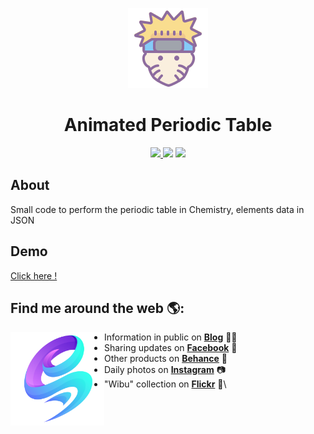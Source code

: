 <p align="center">
  <a href="https://meokisama.github.io">
    <img src="img/favicon.png" />
  </a>
</p>

<h1 align="center"> Animated Periodic Table </h1>
<p align="center">
  <a href="https://github.com/meokisama/meokisama.github.io/blob/develop/LICENSE">
    <img src="https://img.shields.io/badge/license-UNLICENSE-blue.svg"/>
  </a>
  <img src="https://img.shields.io/badge/PRs-welcome-brightgreen.svg"/>
  <a href="https://twitter.com/intent/follow?screen_name=meokiiii">
    <img src="https://img.shields.io/twitter/follow/meokiiii.svg?label=Follow%20@meokiiii"/>
  </a>
</p>

## About
Small code to perform the periodic table in Chemistry, elements data in JSON
## Demo
[Click here !](https://meokisama.github.io/periodic/)

## Find me around the web 🌎:
<a href="https://facebook.com/slytherinnn/"><img align="left" width="150" height="150" src="https://github.com/meokisama/meokisama/blob/master/image/2750554.png"> </a>
- Information in public on <a href="https://meokisama.github.io/">__Blog__</a> ✍🏾
- Sharing updates on <a href="https://facebook.com/slytherinnn/">__Facebook__</a> 💼
- Other products on <a href="https://www.behance.net/meokisama">__Behance__</a> 🏓
- Daily photos on <a href="https://www.instagram.com/hi.im.meoki/">__Instagram__</a> 📷
- "Wibu" collection on <a href="https://www.flickr.com/photos/meokisama/albums">__Flickr__</a> 👾\